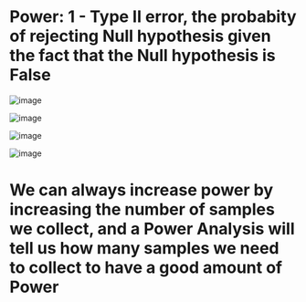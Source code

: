 # Power: 1 - Type II error, the probabity of rejecting Null hypothesis given the fact that the Null hypothesis is False

![image](https://github.com/yangshiteng/Data-Science-Learning-Path/assets/60442877/2afbb09d-d863-4155-9848-278f5df42124)

![image](https://github.com/yangshiteng/Data-Science-Learning-Path/assets/60442877/44049c49-284c-453d-bbc5-7dfd957b38aa)

![image](https://user-images.githubusercontent.com/60442877/191126198-8fd92ec7-db69-4c8d-bca5-c2625ad0ec3d.png)

![image](https://user-images.githubusercontent.com/60442877/191126391-5240bf68-db5e-49d6-9799-cc6136226aab.png)

# We can always increase power by increasing the number of samples we collect, and a Power Analysis will tell us how many samples we need to collect to have a good amount of Power

